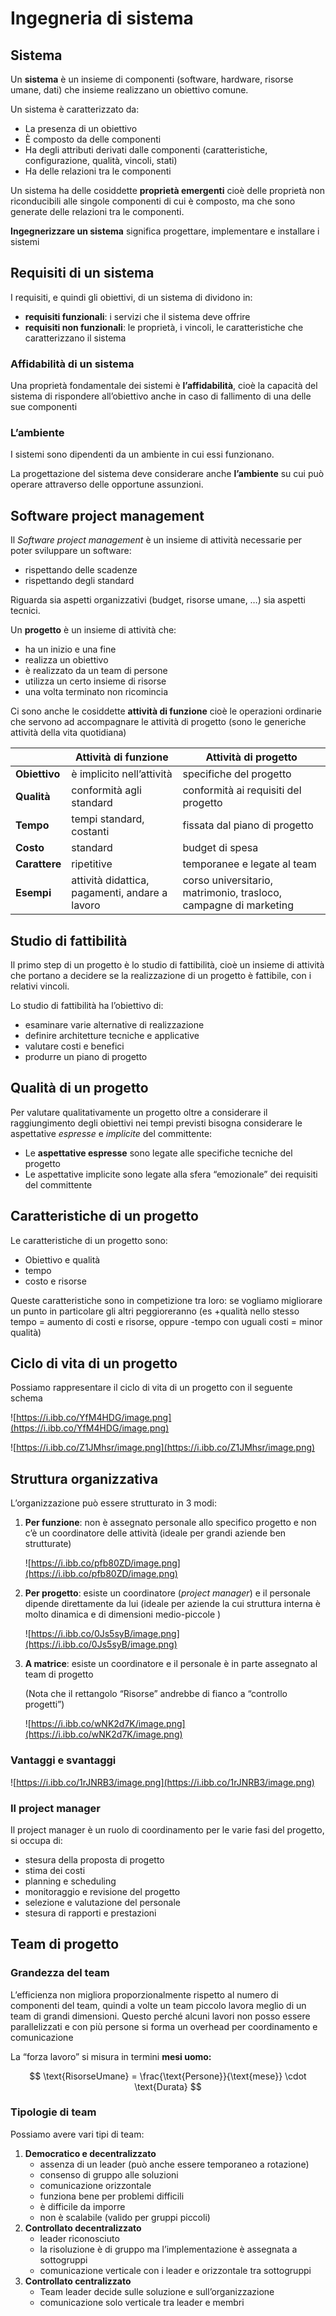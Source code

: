 ﻿# Ingegneria di sistema

## Sistema

Un **sistema** è un insieme di componenti (software, hardware, risorse umane, dati) che insieme realizzano un obiettivo comune.

Un sistema è caratterizzato da:

- La presenza di un obiettivo
- È composto da delle componenti
- Ha degli attributi derivati dalle componenti (caratteristiche, configurazione, qualità, vincoli, stati)
- Ha delle relazioni tra le componenti

Un sistema ha delle cosiddette **proprietà emergenti** cioè delle proprietà non riconducibili alle singole componenti di cui è composto, ma che sono generate delle relazioni tra le componenti.

**Ingegnerizzare un sistema** significa progettare, implementare e installare i sistemi

## Requisiti di un sistema

I requisiti, e quindi gli obiettivi, di un sistema di dividono in:

- **requisiti funzionali**: i servizi che il sistema deve offrire
- **requisiti non funzionali**: le proprietà, i vincoli, le caratteristiche che caratterizzano il sistema

### Affidabilità di un sistema

Una proprietà fondamentale dei sistemi è **l’affidabilità**, cioè la capacità del sistema di rispondere all’obiettivo anche in caso di fallimento di una delle sue componenti

### L’ambiente

I sistemi sono dipendenti da un ambiente in cui essi funzionano.

La progettazione del sistema deve considerare anche **l’ambiente** su cui può operare attraverso delle opportune assunzioni.

## Software project management

Il *Software project management* è un insieme di attività necessarie per poter sviluppare un software:

- rispettando delle scadenze
- rispettando degli standard

Riguarda sia aspetti organizzativi (budget, risorse umane, …) sia aspetti tecnici.

Un **progetto** è un insieme di attività che:

- ha un inizio e una fine
- realizza un obiettivo
- è realizzato da un team di persone
- utilizza un certo insieme di risorse
- una volta terminato non ricomincia

Ci sono anche le cosiddette **attività di funzione** cioè le operazioni ordinarie che servono ad accompagnare le attività di progetto (sono le generiche attività della vita quotidiana)

|  | Attività di funzione | Attività di progetto |
| --- | --- | --- |
| **Obiettivo** | è implicito nell’attività | specifiche del progetto |
| **Qualità** | conformità agli standard | conformità ai requisiti del progetto |
| **Tempo** | tempi standard, costanti | fissata dal piano di progetto |
| **Costo** | standard | budget di spesa |
| **Carattere** | ripetitive | temporanee e legate al team |
| **Esempi** | attività didattica, pagamenti, andare a lavoro | corso universitario, matrimonio, trasloco, campagne di marketing |

## Studio di fattibilità

Il primo step di un progetto è lo studio di fattibilità, cioè un insieme di attività che portano a decidere se la realizzazione di un progetto è fattibile, con i relativi vincoli.

Lo studio di fattibilità ha l’obiettivo di:

- esaminare varie alternative di realizzazione
- definire architetture tecniche e applicative
- valutare costi e benefici
- produrre un piano di progetto

## Qualità di un progetto

Per valutare qualitativamente un progetto oltre a considerare il raggiungimento degli obiettivi nei tempi previsti bisogna considerare le aspettative *espresse* e *implicite* del committente:

- Le **aspettative espresse** sono legate alle specifiche tecniche del progetto
- Le aspettative implicite sono legate alla sfera “emozionale” dei requisiti del committente

## Caratteristiche di un progetto

Le caratteristiche di un progetto sono:

- Obiettivo e qualità
- tempo
- costo e risorse

Queste caratteristiche sono in competizione tra loro: se vogliamo migliorare un punto in particolare gli altri peggioreranno (es +qualità nello stesso tempo = aumento di costi e risorse, oppure -tempo con uguali costi = minor qualità)

## Ciclo di vita di un progetto

Possiamo rappresentare il ciclo di vita di un progetto con il seguente schema

![https://i.ibb.co/YfM4HDG/image.png](https://i.ibb.co/YfM4HDG/image.png)

![https://i.ibb.co/Z1JMhsr/image.png](https://i.ibb.co/Z1JMhsr/image.png)

## Struttura organizzativa

L’organizzazione può essere strutturato in 3 modi:

1. **Per funzione**: non è assegnato personale allo specifico progetto e non c’è un coordinatore delle attività (ideale per grandi aziende ben strutturate)
    
    ![https://i.ibb.co/pfb80ZD/image.png](https://i.ibb.co/pfb80ZD/image.png)
    
2. **Per progetto**: esiste un coordinatore (*project manager*) e il personale dipende direttamente da lui (ideale per aziende la cui struttura interna è molto dinamica e di dimensioni medio-piccole )
    
    ![https://i.ibb.co/0Js5syB/image.png](https://i.ibb.co/0Js5syB/image.png)
    
3. **A matrice**: esiste un coordinatore e il personale è in parte assegnato al team di progetto 
    
    (Nota che il rettangolo “Risorse” andrebbe di fianco a “controllo progetti”)
    

	![https://i.ibb.co/wNK2d7K/image.png](https://i.ibb.co/wNK2d7K/image.png)

### Vantaggi e svantaggi

![https://i.ibb.co/1rJNRB3/image.png](https://i.ibb.co/1rJNRB3/image.png)

### Il project manager

Il project manager è un ruolo di coordinamento per le varie fasi del progetto, si occupa di:

- stesura della proposta di progetto
- stima dei costi
- planning e scheduling
- monitoraggio e revisione del progetto
- selezione e valutazione del personale
- stesura di rapporti e prestazioni

## Team di progetto

### Grandezza del team

L’efficienza non migliora proporzionalmente rispetto al numero di componenti del team, quindi a volte un team piccolo lavora meglio di un team di grandi dimensioni. Questo perché alcuni lavori non posso essere parallelizzati e con più persone si forma un overhead per coordinamento e comunicazione

La “forza lavoro” si misura in termini **mesi uomo:**

$$
\text{RisorseUmane} = \frac{\text{Persone}}{\text{mese}} \cdot \text{Durata}
$$

### Tipologie di team

Possiamo avere vari tipi di team:

1. **Democratico e decentralizzato**
    - assenza di un leader (può anche essere temporaneo a rotazione)
    - consenso di gruppo alle soluzioni
    - comunicazione orizzontale
    - funziona bene per problemi difficili
    - è difficile da imporre
    - non è scalabile (valido per gruppi piccoli)
2. **Controllato decentralizzato**
    - leader riconosciuto
    - la risoluzione è di gruppo ma l’implementazione è assegnata a sottogruppi
    - comunicazione verticale con i leader e orizzontale tra sottogruppi
3. **Controllato centralizzato**
    - Team leader decide sulle soluzione e sull’organizzazione
    - comunicazione solo verticale tra leader e membri
